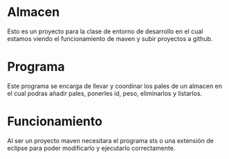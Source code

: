 # Almacen
Esto es un proyecto para la clase de entorno de desarrollo en el cual estamos viendo el funcionamiento de maven y subir proyectos a github.
# Programa
Este programa se encarga de llevar y coordinar los pales de un almacen en el cual podras añadir pales, ponerles id, peso, eliminarlos y listarlos.
# Funcionamiento
Al ser un proyecto maven necesitara el programa sts o una extensión de eclipse para poder modificarlo y ejecutarlo correctamente.
